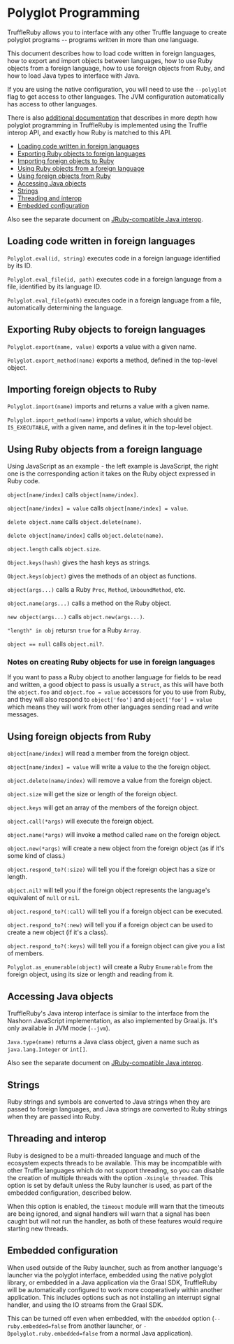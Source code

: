 # Polyglot Programming

TruffleRuby allows you to interface with any other Truffle language to create
polyglot programs -- programs written in more than one language.

This document describes how to load code written in foreign languages, how to
export and import objects between languages, how to use Ruby objects from
a foreign language, how to use foreign objects from Ruby, and how to load
Java types to interface with Java.

If you are using the native configuration, you will need to use the `--polyglot`
flag to get access to other languages. The JVM configuration automatically has
access to other languages.

There is also [additional documentation](../contributor/interop.md) that
describes in more depth how polyglot programming in TruffleRuby is implemented
using the Truffle interop API, and exactly how Ruby is matched to this API.

* [Loading code written in foreign languages](#loading-code-written-in-foreign-languages)
* [Exporting Ruby objects to foreign languages](#exporting-ruby-objects-to-foreign-languages)
* [Importing foreign objects to Ruby](#importing-foreign-objects-to-ruby)
* [Using Ruby objects from a foreign language](#using-ruby-objects-from-a-foreign-language)
* [Using foreign objects from Ruby](#using-foreign-objects-from-ruby)
* [Accessing Java objects](#accessing-java-objects)
* [Strings](#strings)
* [Threading and interop](#threading-and-interop)
* [Embedded configuration](#embedded-configuration)

Also see the separate document on
[JRuby-compatible Java interop](jruby-java-interop.md).

## Loading code written in foreign languages

`Polyglot.eval(id, string)` executes code in a foreign language identified by
its ID.

`Polyglot.eval_file(id, path)` executes code in a foreign language from a file,
identified by its language ID.

`Polyglot.eval_file(path)` executes code in a foreign language from a file,
automatically determining the language.

## Exporting Ruby objects to foreign languages

`Polyglot.export(name, value)` exports a value with a given name.

`Polyglot.export_method(name)` exports a method, defined in the top-level
object.

## Importing foreign objects to Ruby

`Polyglot.import(name)` imports and returns a value with a given name.

`Polyglot.import_method(name)` imports a value, which should be `IS_EXECUTABLE`,
with a given name, and defines it in the top-level object.

## Using Ruby objects from a foreign language

Using JavaScript as an example - the left example is JavaScript, the right one
is the corresponding action it takes on the Ruby object expressed in Ruby code.

`object[name/index]` calls `object[name/index]`.

`object[name/index] = value` calls `object[name/index] = value`.

`delete object.name` calls `object.delete(name)`.

`delete object[name/index]` calls `object.delete(name)`.

`object.length` calls `object.size`.

`Object.keys(hash)` gives the hash keys as strings.

`Object.keys(object)` gives the methods of an object as functions.

`object(args...)` calls a Ruby `Proc`, `Method`, `UnboundMethod`, etc.

`object.name(args...)` calls a method on the Ruby object.

`new object(args...)` calls `object.new(args...)`.

`"length" in obj` retursn `true` for a Ruby `Array`.

`object == null` calls `object.nil?`.

### Notes on creating Ruby objects for use in foreign languages

If you want to pass a Ruby object to another language for fields to be read and
written, a good object to pass is usually a `Struct`, as this will have both the
`object.foo` and `object.foo = value` accessors for you to use from Ruby, and
they will also respond to `object['foo']` and `object['foo'] = value` which
means they will work from other languages sending read and write messages.

## Using foreign objects from Ruby

`object[name/index]` will read a member from the foreign object.

`object[name/index] = value` will write a value to the the foreign object.

`object.delete(name/index)` will remove a value from the foreign object.

`object.size` will get the size or length of the foreign object.

`object.keys` will get an array of the members of the foreign object.

`object.call(*args)` will execute the foreign object.

`object.name(*args)` will invoke a method called `name` on the foreign object.

`object.new(*args)` will create a new object from the foreign object (as if it's
some kind of class.)

`object.respond_to?(:size)` will tell you if the foreign object has a size or
length.

`object.nil?` will tell you if the foreign object represents the language's
equivalent of `null` or `nil`.

`object.respond_to?(:call)` will tell you if a foreign object can be executed.

`object.respond_to?(:new)` will tell you if a foreign object can be used to
create a new object (if it's a class).

`object.respond_to?(:keys)` will tell you if a foreign object can give you a
list of members.

`Polyglot.as_enumerable(object)` will create a Ruby `Enumerable` from the
foreign object, using its size or length and reading from it.

## Accessing Java objects

TruffleRuby's Java interop interface is similar to the interface from the
Nashorn JavaScript implementation, as also implemented by Graal.js. It's only
available in JVM mode (`--jvm`).

`Java.type(name)` returns a Java class object, given a name such as
`java.lang.Integer` or `int[]`.

Also see the separate document on
[JRuby-compatible Java interop](jruby-java-interop.md).

## Strings

Ruby strings and symbols are converted to Java strings when they are passed to
foreign languages, and Java strings are converted to Ruby strings when they
are passed into Ruby.

## Threading and interop

Ruby is designed to be a multi-threaded language and much of the ecosystem
expects threads to be available. This may be incompatible with other Truffle
languages which do not support threading, so you can disable the creation of
multiple threads with the option `-Xsingle_threaded`. This option is set by
default unless the Ruby launcher is used, as part of the embedded configuration,
described below.

When this option is enabled, the `timeout` module will warn that the timeouts
are being ignored, and signal handlers will warn that a signal has been caught
but will not run the handler, as both of these features would require starting
new threads.

## Embedded configuration

When used outside of the Ruby launcher, such as from another language's launcher
via the polyglot interface, embedded using the native polyglot library, or
embedded in a Java application via the Graal SDK, TruffleRuby will be
automatically configured to work more cooperatively within another application.
This includes options such as not installing an interrupt signal handler, and
using the IO streams from the Graal SDK.

This can be turned off even when embedded, with the `embedded` option
(`--ruby.embedded=false` from another launcher, or
`-Dpolyglot.ruby.embedded=false` from a normal Java application).
